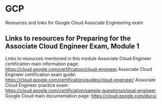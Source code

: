 # GCP
Resources and links for Google Cloud Associate Engineering exam


## Links to resources for Preparing for the Associate Cloud Engineer Exam, Module 1
Links to resources mentioned in this module
Associate Cloud Engineer certification main information page:   https://cloud.google.com/certification/cloud-engineer
Associate Cloud Engineer certification exam guide:              https://cloud.google.com/certification/guides/cloud-engineer/
Associate Cloud Engineer practice exam:                         https://cloud.google.com/certification/sample-questions/cloud-engineer
Google Cloud main documentation page:                           https://cloud.google.com/docs/
